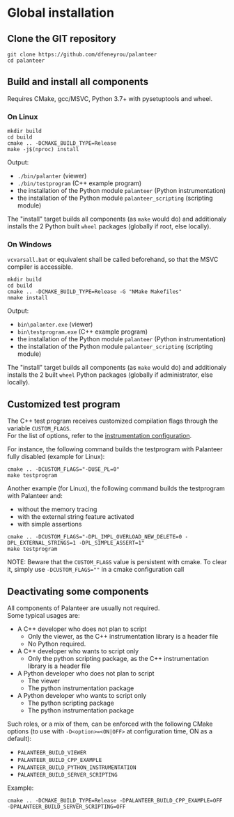 Global installation
===================

## Clone the GIT repository

~~~~~~~~~~~~~~~~~~~~~~~~~~~~~~~~~~~ shell
git clone https://github.com/dfeneyrou/palanteer
cd palanteer
~~~~~~~~~~~~~~~~~~~~~~~~~~~~~~~~~~~

## Build and install all components

Requires CMake, gcc/MSVC, Python 3.7+ with pysetuptools and wheel.

### On Linux

~~~~~~~~~~~~~~~~~~~~~~~~~~~~~~~~~~~ shell
mkdir build
cd build
cmake .. -DCMAKE_BUILD_TYPE=Release
make -j$(nproc) install
~~~~~~~~~~~~~~~~~~~~~~~~~~~~~~~~~~~

Output:
  - `./bin/palanter` (viewer)
  - `./bin/testprogram` (C++ example program)
  - the installation of the Python module `palanteer` (Python instrumentation)
  - the installation of the Python module `palanteer_scripting` (scripting module)

The "install" target builds all components (as `make` would do) and additionaly installs the 2 Python built `wheel` packages (globally if root, else locally).

### On Windows

`vcvarsall.bat` or equivalent shall be called beforehand, so that the MSVC compiler is accessible.

~~~~~~~~~~~~~~~~~~~~~~~~~~~~~~~~~~~ shell
mkdir build
cd build
cmake .. -DCMAKE_BUILD_TYPE=Release -G "NMake Makefiles"
nmake install
~~~~~~~~~~~~~~~~~~~~~~~~~~~~~~~~~~~

Output:
  - `bin\palanter.exe` (viewer)
  - `bin\testprogram.exe` (C++ example program)
  - the installation of the Python module `palanteer` (Python instrumentation)
  - the installation of the Python module `palanteer_scripting` (scripting module)

The "install" target builds all components (as `make` would do) and additionaly installs the 2 built `wheel` Python packages (globally if administrator, else locally).

## Customized test program

The C++ test program receives customized compilation flags through the variable `CUSTOM_FLAGS`. <br/>
For the list of options, refer to the [instrumentation configuration](instrumentation_configuration_cpp.md.html).

For instance, the following command builds the testprogram with Palanteer fully disabled (example for Linux):

~~~~~~~~~~~~~~~~~~~~~~~~~~~~~~~~~~~ shell
cmake .. -DCUSTOM_FLAGS="-DUSE_PL=0"
make testprogram
~~~~~~~~~~~~~~~~~~~~~~~~~~~~~~~~~~~

Another example (for Linux), the following command builds the testprogram with Palanteer and:
 - without the memory tracing
 - with the external string feature activated
 - with simple assertions

~~~~~~~~~~~~~~~~~~~~~~~~~~~~~~~~~~~ shell
cmake .. -DCUSTOM_FLAGS="-DPL_IMPL_OVERLOAD_NEW_DELETE=0 -DPL_EXTERNAL_STRINGS=1 -DPL_SIMPLE_ASSERT=1"
make testprogram
~~~~~~~~~~~~~~~~~~~~~~~~~~~~~~~~~~~

NOTE: Beware that the `CUSTOM_FLAGS` value is persistent with cmake. To clear it, simply use ```-DCUSTOM_FLAGS=""``` in a cmake configuration call

## Deactivating some components

All components of Palanteer are usually not required. <br/>
Some typical usages are:
  - A C++ developer who does not plan to script
    - Only the viewer, as the C++ instrumentation library is a header file
    - No Python required.
  - A C++ developer who wants to script only
    - Only the python scripting package, as the C++ instrumentation library is a header file
  - A Python developer who does not plan to script
    - The viewer
    - The python instrumentation package
  - A Python developer who wants to script only
    - The python scripting package
    - The python instrumentation package

Such roles, or a mix of them, can be enforced with the following CMake options (to use with `-D<option>=<ON|OFF>` at configuration time, ON as a default):
  - `PALANTEER_BUILD_VIEWER`
  - `PALANTEER_BUILD_CPP_EXAMPLE`
  - `PALANTEER_BUILD_PYTHON_INSTRUMENTATION`
  - `PALANTEER_BUILD_SERVER_SCRIPTING`

Example:
~~~~~~~~~~~~~~~~~~~~~~~~~~~~~~~~~~~ shell
cmake .. -DCMAKE_BUILD_TYPE=Release -DPALANTEER_BUILD_CPP_EXAMPLE=OFF -DPALANTEER_BUILD_SERVER_SCRIPTING=OFF
~~~~~~~~~~~~~~~~~~~~~~~~~~~~~~~~~~~
